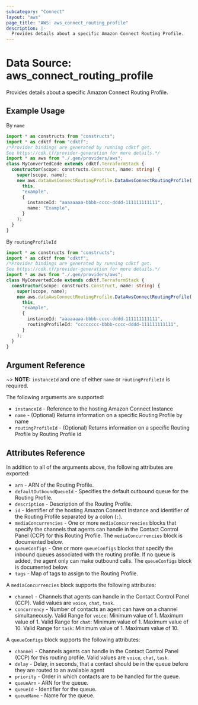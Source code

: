 ```yaml
---
subcategory: "Connect"
layout: "aws"
page_title: "AWS: aws_connect_routing_profile"
description: |-
  Provides details about a specific Amazon Connect Routing Profile.
---
```


# Data Source: aws_connect_routing_profile

Provides details about a specific Amazon Connect Routing Profile.

## Example Usage

By `name`

```typescript
import * as constructs from "constructs";
import * as cdktf from "cdktf";
/*Provider bindings are generated by running cdktf get.
See https://cdk.tf/provider-generation for more details.*/
import * as aws from "./.gen/providers/aws";
class MyConvertedCode extends cdktf.TerraformStack {
  constructor(scope: constructs.Construct, name: string) {
    super(scope, name);
    new aws.dataAwsConnectRoutingProfile.DataAwsConnectRoutingProfile(
      this,
      "example",
      {
        instanceId: "aaaaaaaa-bbbb-cccc-dddd-111111111111",
        name: "Example",
      }
    );
  }
}

```

By `routingProfileId`

```typescript
import * as constructs from "constructs";
import * as cdktf from "cdktf";
/*Provider bindings are generated by running cdktf get.
See https://cdk.tf/provider-generation for more details.*/
import * as aws from "./.gen/providers/aws";
class MyConvertedCode extends cdktf.TerraformStack {
  constructor(scope: constructs.Construct, name: string) {
    super(scope, name);
    new aws.dataAwsConnectRoutingProfile.DataAwsConnectRoutingProfile(
      this,
      "example",
      {
        instanceId: "aaaaaaaa-bbbb-cccc-dddd-111111111111",
        routingProfileId: "cccccccc-bbbb-cccc-dddd-111111111111",
      }
    );
  }
}

```

## Argument Reference

~> **NOTE:** `instanceId` and one of either `name` or `routingProfileId` is required.

The following arguments are supported:

* `instanceId` - Reference to the hosting Amazon Connect Instance
* `name` - (Optional) Returns information on a specific Routing Profile by name
* `routingProfileId` - (Optional) Returns information on a specific Routing Profile by Routing Profile id

## Attributes Reference

In addition to all of the arguments above, the following attributes are exported:

* `arn` - ARN of the Routing Profile.
* `defaultOutboundQueueId` - Specifies the default outbound queue for the Routing Profile.
* `description` - Description of the Routing Profile.
* `id` - Identifier of the hosting Amazon Connect Instance and identifier of the Routing Profile separated by a colon (`:`).
* `mediaConcurrencies` - One or more `mediaConcurrencies` blocks that specify the channels that agents can handle in the Contact Control Panel (CCP) for this Routing Profile. The `mediaConcurrencies` block is documented below.
* `queueConfigs` - One or more `queueConfigs` blocks that specify the inbound queues associated with the routing profile. If no queue is added, the agent only can make outbound calls. The `queueConfigs` block is documented below.
* `tags` - Map of tags to assign to the Routing Profile.

A `mediaConcurrencies` block supports the following attributes:

* `channel` - Channels that agents can handle in the Contact Control Panel (CCP). Valid values are `voice`, `chat`, `task`.
* `concurrency` - Number of contacts an agent can have on a channel simultaneously. Valid Range for `voice`: Minimum value of 1. Maximum value of 1. Valid Range for `chat`: Minimum value of 1. Maximum value of 10. Valid Range for `task`: Minimum value of 1. Maximum value of 10.

A `queueConfigs` block supports the following attributes:

* `channel` - Channels agents can handle in the Contact Control Panel (CCP) for this routing profile. Valid values are `voice`, `chat`, `task`.
* `delay` - Delay, in seconds, that a contact should be in the queue before they are routed to an available agent
* `priority` - Order in which contacts are to be handled for the queue.
* `queueArn` - ARN for the queue.
* `queueId` - Identifier for the queue.
* `queueName` - Name for the queue.

<!-- cache-key: cdktf-0.17.0-pre.15 input-65cf5115325e2b60fae1d94abbe4909e5dcac748fd12eb761a7210cbef4ca16b -->